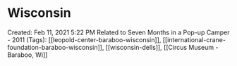 # Wisconsin

Created: Feb 11, 2021 5:22 PM
Related to Seven Months in a Pop-up Camper - 2011 (Tags): [[leopold-center-baraboo-wisconsin]], [[international-crane-foundation-baraboo-wisconsin]], [[wisconsin-dells]], [[Circus Museum - Baraboo, Wi]]